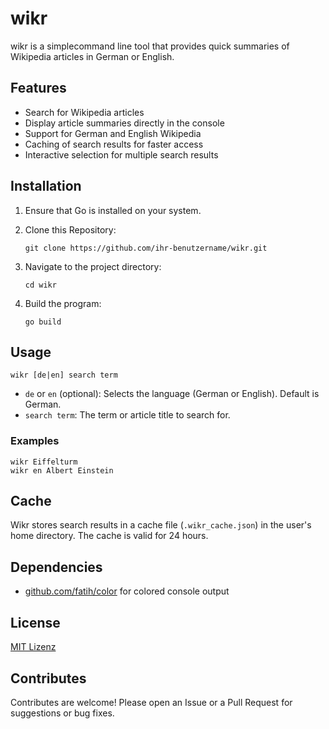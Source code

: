 # wikr

wikr is a simplecommand line tool that provides quick summaries of Wikipedia articles in German or English.

## Features

- Search for Wikipedia articles
- Display article summaries directly in the console
- Support for German and English Wikipedia
- Caching of search results for faster access
- Interactive selection for multiple search results

## Installation

1. Ensure that Go is installed on your system.
2. Clone this Repository:

   ```shell
   git clone https://github.com/ihr-benutzername/wikr.git
   ```

3. Navigate to the project directory:

   ```shell
   cd wikr
   ```

4. Build the program:

   ```shell
   go build
   ```

## Usage

```shell
wikr [de|en] search term
```

- `de` or `en` (optional): Selects the language (German or English). Default is German.
- `search term`: The term or article title to search for.

### Examples

```shell
wikr Eiffelturm
wikr en Albert Einstein
```

## Cache

Wikr stores search results in a cache file (`.wikr_cache.json`) in the user's home directory. The cache is valid for 24 hours.

## Dependencies

- [github.com/fatih/color](https://github.com/fatih/color) for colored console output

## License

[MIT Lizenz](LICENSE)

## Contributes

Contributes are welcome! Please open an Issue or a Pull Request for suggestions or bug fixes.
